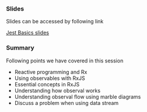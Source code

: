 ### Slides

Slides can be accessed by following link

[Jest Basics slides](http://slides.com/abdulmoiz/deck-4)


### Summary

Following points we have covered in this session
* Reactive programming and Rx 
* Using observables with RxJS
* Essential concepts in RxJS
* Understanding how observal works
* Understanding observal flow using marble diagrams 
* Discuss a problem when using data stream
